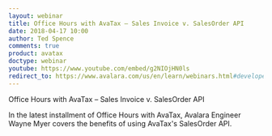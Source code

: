 ```yaml
---
layout: webinar
title: Office Hours with AvaTax – Sales Invoice v. SalesOrder API
date: 2018-04-17 10:00
author: Ted Spence
comments: true
product: avatax
doctype: webinar
youtube: https://www.youtube.com/embed/g2NIOjHN0ls
redirect_to: https://www.avalara.com/us/en/learn/webinars.html#developerwebinars
---
```


Office Hours with AvaTax – Sales Invoice v. SalesOrder API

In the latest installment of Office Hours with AvaTax, Avalara Engineer Wayne Myer covers the benefits of using AvaTax's SalesOrder API.


